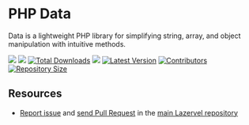 # PHP Data
Data is a lightweight PHP library for simplifying string, array, and object manipulation with intuitive methods.

<a href="https://github.com/shahzadamodassir"><img src="https://img.shields.io/badge/Author-Shahzada%20Modassir-%2344cc11?style=flat-square"/></a>
<a href="LICENSE"><img src="https://img.shields.io/github/license/lazervel/data?style=flat-square"/></a>
<a href="https://packagist.org/packages/container/data"><img src="https://img.shields.io/packagist/dt/container/data.svg?style=flat-square" alt="Total Downloads"></a>
<a href="https://github.com/lazervel/data/stargazers"><img src="https://img.shields.io/github/stars/lazervel/data?style=flat-square"/></a>
<a href="https://github.com/lazervel/data/releases"><img src="https://img.shields.io/github/release/lazervel/data.svg?style=flat-square" alt="Latest Version"></a>
<a href="https://github.com/lazervel/data/graphs/contributors"><img src="https://img.shields.io/github/contributors/lazervel/data?style=flat-square" alt="Contributors"></a>
<a href="/"><img src="https://img.shields.io/github/repo-size/lazervel/data?style=flat-square" alt="Repository Size"></a>


## Resources
- [Report issue](https://github.com/lazervel/data/issues) and [send Pull Request](https://github.com/lazervel/data/pulls) in the [main Lazervel repository](https://github.com/lazervel/data)